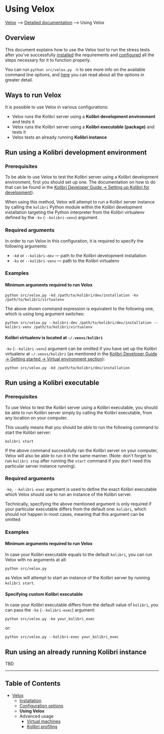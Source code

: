 # Using Velox

[Velox](../README.md) ⟶ [Detailed documentation](../README.md#detailed-documentation) ⟶ Using Velox


## Overview
This document explains how to use the Velox tool to run the stress tests after you've successfully [installed](./installation.md) the requirements and [configured](./configuration-options.md) all the steps necessary for it to function properly.

You can run `python src/velox.py -h`  to see more info on the available command line options, and [here](./configuration-options.md#options-in-detail) you can read about all the options in greater detail.

## Ways to run Velox
It is possible to use Velox in various configurations:
- Velox runs the Kolibri server using a **Kolibri development environment** and tests it
- Velox runs the Kolibri server using a **Kolibri executable (package)** and tests it
- Velox tests an already running **Kolibri instance**

## Run using a Kolibri development environment

### Prerequisites
To be able to use Velox to test the Kolibri server using a Kolibri development environment, first you should set up one. The documentation on how to do that can be found in the [Kolibri Developer Guide -> Setting up Kolibri for development](http://kolibri-dev.readthedocs.io/en/develop/start/getting_started.html#setting-up-kolibri-for-development)).

When using this method, Velox will attempt to run a Kolibri server instance by calling the `kolibri` Python module within the Kolibri development installation targeting the Python interpreter from the Kolibri virtualenv defined by the `-kv` (`--kolibri-venv`) argument.

### Required arguments
In order to run Velox in this configuration, it is required to specify the following arguments:

- `-kd` or `--kolibri-dev` — path to the Kolibri development installation
- `-kv` or `--kolibri-venv` — path to the Kolibri virtualenv

### Examples

#### Minimum arguments required to run Velox

```python src/velox.py -kd /path/to/kolibri/dev/installation -kv /path/to/kolibri/virtualenv```

The above shown command expression is equivalent to the following one, which is using long argument switches:

```python src/velox.py --kolibri-dev /path/to/kolibri/dev/installation --kolibri-venv /path/to/kolibri/virtualenv```

#### Kolibri virtualenv is located at `~/.venvs/kolibri`

`-kv`  (`--kolibri-venv`) argument can be omitted if you have set up the Kolibri virtualenv at `~/.venvs/kolibri` (as mentioned in the [Kolibri Developer Guide -> Getting started -> Virtual environment section](http://kolibri-dev.readthedocs.io/en/develop/start/getting_started.html#virtual-environment)):

```python src/velox.py -kd /path/to/kolibri/dev/installation```

## Run using a Kolibri executable

### Prerequisites
To use Velox to test the Kolibri server using a Kolibri executable, you should be able to run Kolibri server simply by calling the Kolibri executable, from any location on your computer.

This usually means that you should be able to run the following command to start the Kolibri server:

```kolibri start```

If the above command successfully ran the Kolibri server on your computer, Velox will also be able to run it in the same manner. (Note: don't forget to run `kolibri stop` after running the `start` command if you don't need this particular server instance running).

### Required arguments

`-ke`, ``--kolibri-exec`` argument is used to define the exact Kolibri executable which Velox should use to run an instance of the Kolibri server.

Technically, specifying the above mentioned argument is only required if your particular executable differs from the default one: `kolibri`, which should not happen in most cases, meaning that this argument can be omitted

### Examples

#### Minimum arguments required to run Velox

In case your Kolibri executable equals to the default `kolibri`, you can run Velox with no arguments at all:

```python src/velox.py```

as Velox will attempt to start an instance of the Kolibri server by running `kolibri start`.

#### Specifying custom Kolibri executable

In case your Kolibri executable differs from the default value of `kolibri`, you can pass the `-ke` (`--kolibri-exec`) argument:

```python src/velox.py -ke your_kolibri_exec```

or:

```python src/velox.py --kolibri-exec your_kolibri_exec```

## Run using an already running Kolibri instance
TBD

------

## Table of Contents

- [Velox](../README.md)
  - [Installation](./installation.md)
  - [Configuration options](./configuration-options.md)
  - **Using Velox**
  - Advanced usage
    - [Virtual machines](./advanced-usage-vms.md)
    - [Kolibri profiling](./advanced-usage-profiling.md)
